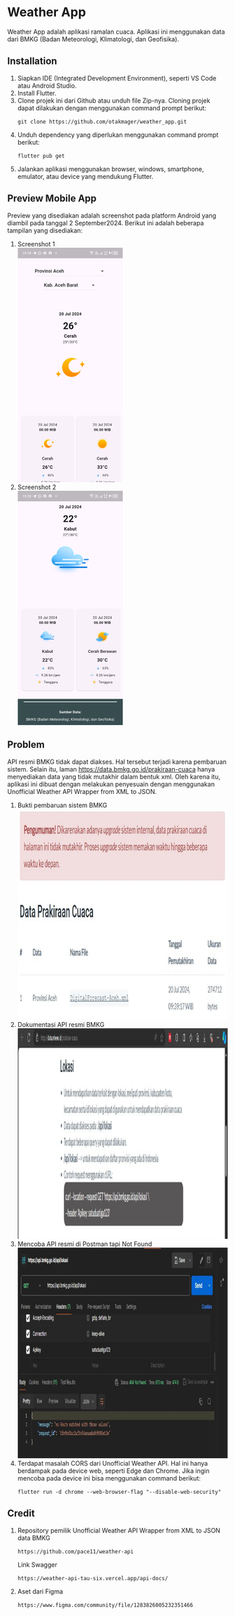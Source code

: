 # Weather App

Weather App adalah aplikasi ramalan cuaca. Aplikasi ini menggunakan data dari BMKG (Badan Meteorologi, Klimatologi, dan Geofisika).

## Installation

1. Siapkan IDE (Integrated Development Environment), seperti VS Code atau Android Studio.
2. Install Flutter.
3. Clone projek ini dari Github atau unduh file Zip-nya. Cloning projek dapat dilakukan dengan menggunakan command prompt berikut:
   ```
   git clone https://github.com/otakmager/weather_app.git
   ```
4. Unduh dependency yang diperlukan menggunakan command prompt berikut:
   ```
   flutter pub get
   ```
5. Jalankan aplikasi menggunakan browser, windows, smartphone, emulator, atau device yang mendukung Flutter.

## Preview Mobile App

Preview yang disediakan adalah screenshot pada platform Android yang diambil pada tanggal 2 September2024. Berikut ini adalah beberapa tampilan yang disediakan:

1. Screenshot 1\
   <img src="https://github.com/otakmager/weather_app/blob/main/assets/readme/4.screenshot_1.jpg" width="240">
2. Screenshot 2\
   <img src="https://github.com/otakmager/weather_app/blob/main/assets/readme/5.screenshot_2.jpg" width="240">

## Problem

API resmi BMKG tidak dapat diakses. Hal tersebut terjadi karena pembaruan sistem. Selain itu, laman https://data.bmkg.go.id/prakiraan-cuaca hanya menyediakan data yang tidak mutakhir dalam bentuk xml. Oleh karena itu, aplikasi ini dibuat dengan melakukan penyesuain dengan menggunakan Unofficial Weather API Wrapper from XML to JSON.

1. Bukti pembaruan sistem BMKG\
   <img src="https://github.com/otakmager/weather_app/blob/main/assets/readme/1.upgrade_sistem_bmkg.JPG" height="480">
2. Dokumentasi API resmi BMKG\
   <img src="https://github.com/otakmager/weather_app/blob/main/assets/readme/2.dokumentasi_API_resmi.JPG" height="480">
3. Mencoba API resmi di Postman tapi Not Found\
   <img src="https://github.com/otakmager/weather_app/blob/main/assets/readme/3.coba_API_resmi_not_found.JPG" height="480">
4. Terdapat masalah CORS dari Unofficial Weather API. Hal ini hanya berdampak pada device web, seperti Edge dan Chrome. Jika ingin mencoba pada device ini bisa menggunakan command berikut:
   ```
   flutter run -d chrome --web-browser-flag "--disable-web-security"
   ```

## Credit

1. Repository pemilik Unofficial Weather API Wrapper from XML to JSON data BMKG
   ```
   https://github.com/pace11/weather-api
   ```
   Link Swagger
   ```
   https://weather-api-tau-six.vercel.app/api-docs/
   ```
2. Aset dari Figma
   ```
   https://www.figma.com/community/file/1283826005232351466
   ```
